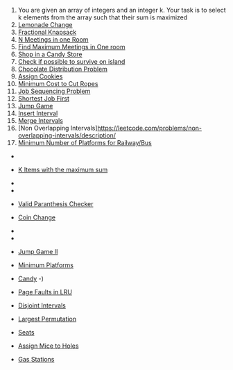1. You are given an array of integers and an integer k. Your task is to select k elements from the array such that their sum is maximized
2. [Lemonade Change](https://leetcode.com/problems/lemonade-change/description/)
3. [Fractional Knapsack](https://www.geeksforgeeks.org/problems/fractional-knapsack-1587115620/1)
4. [N Meetings in one Room](https://www.geeksforgeeks.org/problems/n-meetings-in-one-room-1587115620/1)
5. [Find Maximum Meetings in One room](https://www.geeksforgeeks.org/find-maximum-meetings-in-one-room/)
6. [Shop in a Candy Store](https://www.geeksforgeeks.org/problems/shop-in-candy-store1145/1)
7. [Check if possible to survive on island](https://www.geeksforgeeks.org/problems/check-if-it-is-possible-to-survive-on-island4922/1?itm_source=geeksforgeeks&itm_medium=article&itm_campaign=bottom_sticky_on_article)
8. [Chocolate Distribution Problem](https://www.geeksforgeeks.org/problems/chocolate-distribution-problem3825/1)
9. [Assign Cookies](leetcode.com/problems/assign-cookies/description)
10. [Minimum Cost to Cut Ropes](https://www.geeksforgeeks.org/problems/minimum-cost-of-ropes-1587115620/1)
11. [Job Sequencing Problem](https://www.geeksforgeeks.org/problems/job-sequencing-problem-1587115620/1)
12. [Shortest Job First](https://www.geeksforgeeks.org/problems/shortest-job-first/1)
13. [Jump Game](https://leetcode.com/problems/jump-game/description/)
14. [Insert Interval](https://leetcode.com/problems/insert-interval/description/)
15. [Merge Intervals](https://leetcode.com/problems/merge-intervals/description/)
16. [Non Overlapping Intervals]https://leetcode.com/problems/non-overlapping-intervals/description/
17. [Minimum Number of Platforms for Railway/Bus](https://www.geeksforgeeks.org/minimum-number-platforms-required-railwaybus-station/)
- 

- [K Items with the maximum sum](https://leetcode.com/problems/k-items-with-the-maximum-sum/description/)

- 

- 
- [Valid Paranthesis Checker](https://leetcode.com/problems/valid-parenthesis-string/description/)
- [Coin Change](https://www.geeksforgeeks.org/find-minimum-number-of-coins-that-make-a-change/)

- 
- 
- [Jump Game II](https://leetcode.com/problems/jump-game-ii/description/)
- [Minimum Platforms](https://www.geeksforgeeks.org/problems/minimum-platforms-1587115620/1)
- [Candy](https://leetcode.com/problems/candy/description/)
-)

- [Page Faults in LRU](https://www.geeksforgeeks.org/problems/page-faults-in-lru5603/1)

- [Disjoint Intervals]()
- [Largest Permutation]()
- [Seats](https://www.geeksforgeeks.org/minimum-jumps-required-to-make-a-group-of-persons-sit-together/)
- [Assign Mice to Holes](https://www.geeksforgeeks.org/problems/assign-mice-holes3053/0)
- [Gas Stations](https://leetcode.com/problems/gas-station/description/)

